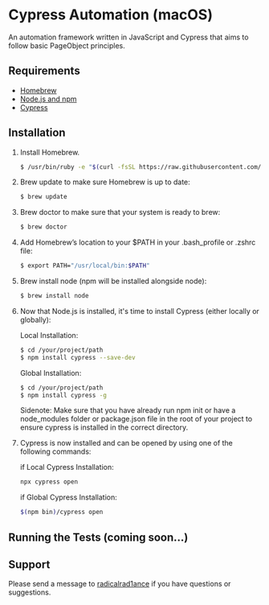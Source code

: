 # Cypress Automation (macOS)
An automation framework written in JavaScript and Cypress that aims to follow basic PageObject principles.

## Requirements
* [Homebrew](https://brew.sh/)
* [Node.js and npm](https://nodejs.org/en/)
* [Cypress](https://docs.cypress.io/guides/getting-started/installing-cypress.html#npm-install)

## Installation
1. Install Homebrew.

    ~~~ sh
    $ /usr/bin/ruby -e "$(curl -fsSL https://raw.githubusercontent.com/Homebrew/install/master/install)"
    ~~~

2. Brew update to make sure Homebrew is up to date:

    ~~~ sh
    $ brew update
    ~~~
    
3. Brew doctor to make sure that your system is ready to brew:

    ~~~ sh
    $ brew doctor
    ~~~

4. Add Homebrew’s location to your $PATH in your .bash_profile or .zshrc file:

    ~~~ sh
    $ export PATH="/usr/local/bin:$PATH"
    ~~~

5. Brew install node (npm will be installed alongside node):

    ~~~ sh
    $ brew install node
    ~~~

7. Now that Node.js is installed, it's time to install Cypress (either locally or globally):
    
    Local Installation:
    ~~~ sh
    $ cd /your/project/path
    $ npm install cypress --save-dev
    ~~~
    
    Global Installation:
    ~~~ sh
    $ cd /your/project/path
    $ npm install cypress -g
    ~~~
    
    Sidenote: Make sure that you have already run npm init or have a node_modules folder or package.json file in the root of your project to ensure cypress is installed in the correct directory.
    
8. Cypress is now installed and can be opened by using one of the following commands:
    
    if Local Cypress Installation:
    ~~~ sh
    npx cypress open
    ~~~
    
    if Global Cypress Installation:
    ~~~ sh
    $(npm bin)/cypress open
    ~~~

## Running the Tests (coming soon...)

## Support
Please send a message to [radicalrad1ance](https://github.com/radicalrad1ance/) if you have questions or suggestions.
